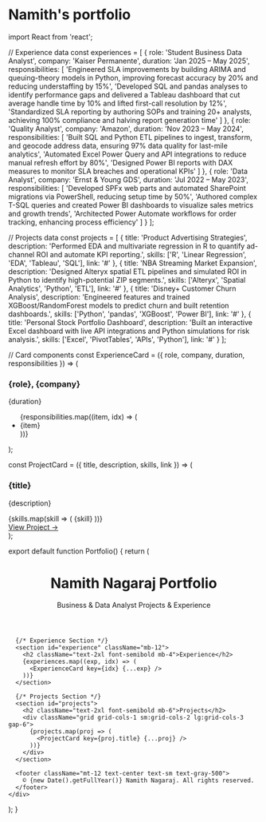 # Namith's portfolio
import React from 'react';

// Experience data
const experiences = [
  {
    role: 'Student Business Data Analyst',
    company: 'Kaiser Permanente',
    duration: 'Jan 2025 – May 2025',
    responsibilities: [
      'Engineered SLA improvements by building ARIMA and queuing-theory models in Python, improving forecast accuracy by 20% and reducing understaffing by 15%',
      'Developed SQL and pandas analyses to identify performance gaps and delivered a Tableau dashboard that cut average handle time by 10% and lifted first-call resolution by 12%',
      'Standardized SLA reporting by authoring SOPs and training 20+ analysts, achieving 100% compliance and halving report generation time'
    ]
  },
  {
    role: 'Quality Analyst',
    company: 'Amazon',
    duration: 'Nov 2023 – May 2024',
    responsibilities: [
      'Built SQL and Python ETL pipelines to ingest, transform, and geocode address data, ensuring 97% data quality for last-mile analytics',
      'Automated Excel Power Query and API integrations to reduce manual refresh effort by 80%',
      'Designed Power BI reports with DAX measures to monitor SLA breaches and operational KPIs'
    ]
  },
  {
    role: 'Data Analyst',
    company: 'Ernst & Young GDS',
    duration: 'Jul 2022 – May 2023',
    responsibilities: [
      'Developed SPFx web parts and automated SharePoint migrations via PowerShell, reducing setup time by 50%',
      'Authored complex T-SQL queries and created Power BI dashboards to visualize sales metrics and growth trends',
      'Architected Power Automate workflows for order tracking, enhancing process efficiency'
    ]
  }
];

// Projects data
const projects = [
  {
    title: 'Product Advertising Strategies',
    description: 'Performed EDA and multivariate regression in R to quantify ad-channel ROI and automate KPI reporting.',
    skills: ['R', 'Linear Regression', 'EDA', 'Tableau', 'SQL'],
    link: '#'
  },
  {
    title: 'NBA Streaming Market Expansion',
    description: 'Designed Alteryx spatial ETL pipelines and simulated ROI in Python to identify high-potential ZIP segments.',
    skills: ['Alteryx', 'Spatial Analytics', 'Python', 'ETL'],
    link: '#'
  },
  {
    title: 'Disney+ Customer Churn Analysis',
    description: 'Engineered features and trained XGBoost/RandomForest models to predict churn and built retention dashboards.',
    skills: ['Python', 'pandas', 'XGBoost', 'Power BI'],
    link: '#'
  },
  {
    title: 'Personal Stock Portfolio Dashboard',
    description: 'Built an interactive Excel dashboard with live API integrations and Python simulations for risk analysis.',
    skills: ['Excel', 'PivotTables', 'APIs', 'Python'],
    link: '#'
  }
];

// Card components
const ExperienceCard = ({ role, company, duration, responsibilities }) => (
  <div className="border rounded-2xl shadow p-4 mb-6">
    <h3 className="text-lg font-semibold">{role}, {company}</h3>
    <p className="text-sm text-gray-500 mb-2">{duration}</p>
    <ul className="list-disc list-inside text-sm">
      {responsibilities.map((item, idx) => (
        <li key={idx}>{item}</li>
      ))}
    </ul>
  </div>
);

const ProjectCard = ({ title, description, skills, link }) => (
  <div className="border rounded-2xl shadow p-4 flex flex-col justify-between">
    <div>
      <h3 className="text-xl font-semibold mb-2">{title}</h3>
      <p className="text-sm mb-3">{description}</p>
    </div>
    <div className="mt-auto">
      <div className="flex flex-wrap gap-2 mb-3">
        {skills.map(skill => (
          <span key={skill} className="text-xs px-2 py-1 border rounded-full">{skill}</span>
        ))}
      </div>
      <a href={link} className="text-blue-600 hover:underline text-sm">View Project →</a>
    </div>
  </div>
);

export default function Portfolio() {
  return (
    <div className="p-8 max-w-5xl mx-auto">
      <header className="mb-8 text-center">
        <h1 className="text-4xl font-bold">Namith Nagaraj Portfolio</h1>
        <p className="mt-2 text-gray-600">Business & Data Analyst Projects & Experience</p>
      </header>

      {/* Experience Section */}
      <section id="experience" className="mb-12">
        <h2 className="text-2xl font-semibold mb-4">Experience</h2>
        {experiences.map((exp, idx) => (
          <ExperienceCard key={idx} {...exp} />
        ))}
      </section>

      {/* Projects Section */}
      <section id="projects">
        <h2 className="text-2xl font-semibold mb-6">Projects</h2>
        <div className="grid grid-cols-1 sm:grid-cols-2 lg:grid-cols-3 gap-6">
          {projects.map(proj => (
            <ProjectCard key={proj.title} {...proj} />
          ))}
        </div>
      </section>

      <footer className="mt-12 text-center text-sm text-gray-500">
        © {new Date().getFullYear()} Namith Nagaraj. All rights reserved.
      </footer>
    </div>
  );
}
